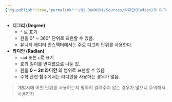 ```yaml
---
{"dg-publish":true,"permalink":"/02.DevWiki/Sources/라디안(Radian)과 디그리(Degree)/"}
---
```


-   **디그리 (Degree)**
	- `°` 로 표기
	- 원을 0° ~ 360° 단위로 표현할 수 있음.
	- 유니티 에디터 인스펙터에서는 주로 디그리 단위를 사용한다.
-   **라디안 (Radian)**
	- `rad` 또는 `c`로 표기
	- 호의 길이를 반지름으로 나눈 값.
	- 원을 **0 ~ 2π 라디안** 의 범위로 표현할 수 있음
	- 수학 관련 함수에서는 라디안을 사용하는 경우가 많음.

> 개발시에 어떤 단위를 사용하는지 명확히 알려주지 않는 경우가 많으니 주의해서 사용하자